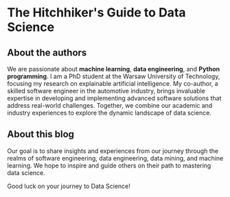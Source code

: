 # The Hitchhiker's Guide to Data Science

## About the authors

We are passionate about **machine learning**, **data engineering**, and **Python programming**. I am a PhD student at the Warsaw University of Technology, focusing my research on explainable artificial intelligence. My co-author, a skilled software engineer in the automotive industry, brings invaluable expertise in developing and implementing advanced software solutions that address real-world challenges. Together, we combine our academic and industry experiences to explore the dynamic landscape of data science.

## About this blog

Our goal is to share insights and experiences from our journey through the realms of software engineering, data engineering, data mining, and machine learning. We hope to inspire and guide others on their path to mastering data science.

Good luck on your journey to Data Science!